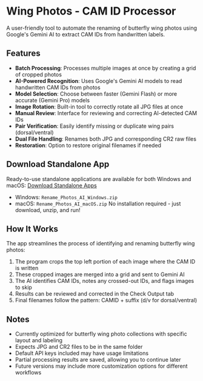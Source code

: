 # Wing Photos - CAM ID Processor

A user-friendly tool to automate the renaming of butterfly wing photos using Google's Gemini AI to extract CAM IDs from handwritten labels.

## Features

- **Batch Processing**: Processes multiple images at once by creating a grid of cropped photos
- **AI-Powered Recognition**: Uses Google's Gemini AI models to read handwritten CAM IDs from photos
- **Model Selection**: Choose between faster (Gemini Flash) or more accurate (Gemini Pro) models
- **Image Rotation**: Built-in tool to correctly rotate all JPG files at once
- **Manual Review**: Interface for reviewing and correcting AI-detected CAM IDs
- **Pair Verification**: Easily identify missing or duplicate wing pairs (dorsal/ventral)
- **Dual File Handling**: Renames both JPG and corresponding CR2 raw files
- **Restoration**: Option to restore original filenames if needed

## Download Standalone App
Ready-to-use standalone applications are available for both Windows and macOS:
[Download Standalone Apps](https://drive.google.com/drive/folders/1LnEkWZvFuysoqhRLQzDt3aqLw_tX2wW7?usp=sharing)
- Windows: `Rename_Photos_AI_Windows.zip`
- macOS: `Rename_Photos_AI_macOS.zip`
No installation required - just download, unzip, and run!

## How It Works

The app streamlines the process of identifying and renaming butterfly wing photos:

1. The program crops the top left portion of each image where the CAM ID is written
2. These cropped images are merged into a grid and sent to Gemini AI
3. The AI identifies CAM IDs, notes any crossed-out IDs, and flags images to skip
4. Results can be reviewed and corrected in the Check Output tab
5. Final filenames follow the pattern: CAMID + suffix (d/v for dorsal/ventral)

## Notes

- Currently optimized for butterfly wing photo collections with specific layout and labeling
- Expects JPG and CR2 files to be in the same folder
- Default API keys included may have usage limitations
- Partial processing results are saved, allowing you to continue later
- Future versions may include more customization options for different workflows
